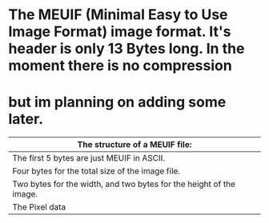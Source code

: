 # The MEUIF (Minimal Easy to Use Image Format) image format. It's header is only 13 Bytes long. In the moment there is no compression
# but im planning on adding some later.

| The structure of a MEUIF file:                                              |
|-----------------------------------------------------------------------------|
| The first 5 bytes are just MEUIF in ASCII. <br>                             |
| Four bytes for the total size of the image file. <br>                       |
| Two bytes for the width, and two bytes for the height of the image. <br>    |
| The Pixel data <br>                                                         |